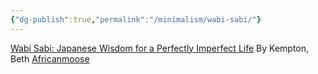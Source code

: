 ```yaml
---
{"dg-publish":true,"permalink":"/minimalism/wabi-sabi/"}
---
```


[Wabi Sabi: Japanese Wisdom for a Perfectly Imperfect Life](https://www.amazon.com/Wabi-Sabi-Japanese-Perfectly-Imperfect/dp/0062905155)
By Kempton, Beth
[Africanmoose](https://africanmoose.netlify.app/4x-reading/41-02-reading-book-reviews/wabi-sabi-japanese-wisdom-for-a-perfectly-imperfect-life-beth-kempton/)